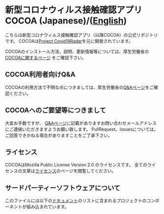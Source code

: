 # 新型コロナウィルス接触確認アプリ COCOA (Japanese)/([English](README.md))

こちらは新型コロナウィルス接触確認アプリ（以降COCOA）の公式リポジトリです。 
COCOAは[Project Covid19Radar](https://github.com/Covid-19Radar)を元に開発されています。

COCOAのインストール方法、説明、更新情報等については、厚生労働省の[COCOAに関するページ](https://www.mhlw.go.jp/stf/seisakunitsuite/bunya/cocoa_00138.html)
をご確認下さい。

## COCOA利用者向けQ&A

COCOAの利用方法で不明な点につきましては、厚生労働省の[Q&Aページ](https://www.mhlw.go.jp/stf/seisakunitsuite/bunya/kenkou_iryou/covid19_qa_kanrenkigyou_00009.html)をご確認ください。

## COCOAへのご要望等につきまして

大変お手数ですが、 [Q&Aページ](https://www.mhlw.go.jp/stf/seisakunitsuite/bunya/kenkou_iryou/covid19_qa_kanrenkigyou_00009.html)に記載がありますお問い合わせメールアドレスにご連絡いただきますようお願い致します。 
PullRequest、Issuesについては、ご回答できかねる場合がありますことをご了承下さい。

## ライセンス

COCOAはMozilla Public License Version 2.0 のライセンスです。 全てのライセンスの文章は[ライセンス](LICENSE.md)のページを閲覧してください。

## サードパーティーソフトウェアについて

このファイルには以下の[ドキュメント](COPYRIGHT_THIRD_PARTY_SOFTWARE_NOTICES.md)のリストに含まれるプロジェクトのコンポーネントが組み込まれています。
